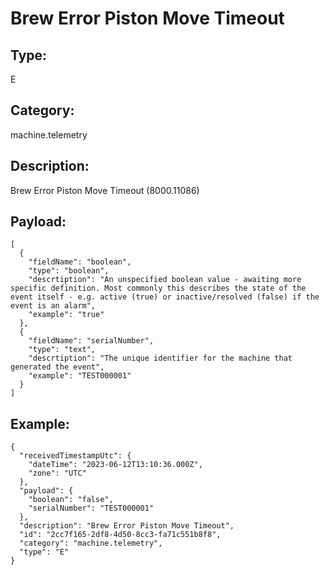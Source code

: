 # Brew Error Piston Move Timeout

## Type:

E

## Category:

machine.telemetry

## Description: 

Brew Error Piston Move Timeout (8000.11086)

## Payload:

```
[
  {
    "fieldName": "boolean",
    "type": "boolean",
    "descrtiption": "An unspecified boolean value - awaiting more specific definition. Most commonly this describes the state of the event itself - e.g. active (true) or inactive/resolved (false) if the event is an alarm",
    "example": "true"
  },
  {
    "fieldName": "serialNumber",
    "type": "text",
    "descrtiption": "The unique identifier for the machine that generated the event",
    "example": "TEST000001"
  }
]
```

## Example:

```
{
  "receivedTimestampUtc": {
    "dateTime": "2023-06-12T13:10:36.000Z",
    "zone": "UTC"
  },
  "payload": {
    "boolean": "false",
    "serialNumber": "TEST000001"
  },
  "description": "Brew Error Piston Move Timeout",
  "id": "2cc7f165-2df8-4d50-8cc3-fa71c551b8f8",
  "category": "machine.telemetry",
  "type": "E"
}
```
